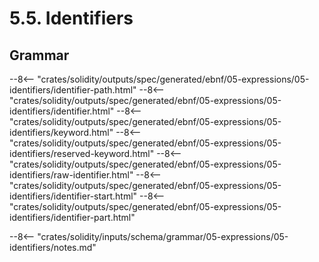 <!-- This file is generated automatically by infrastructure scripts. Please don't edit by hand. -->

# 5.5. Identifiers

## Grammar

--8<-- "crates/solidity/outputs/spec/generated/ebnf/05-expressions/05-identifiers/identifier-path.html"
--8<-- "crates/solidity/outputs/spec/generated/ebnf/05-expressions/05-identifiers/identifier.html"
--8<-- "crates/solidity/outputs/spec/generated/ebnf/05-expressions/05-identifiers/keyword.html"
--8<-- "crates/solidity/outputs/spec/generated/ebnf/05-expressions/05-identifiers/reserved-keyword.html"
--8<-- "crates/solidity/outputs/spec/generated/ebnf/05-expressions/05-identifiers/raw-identifier.html"
--8<-- "crates/solidity/outputs/spec/generated/ebnf/05-expressions/05-identifiers/identifier-start.html"
--8<-- "crates/solidity/outputs/spec/generated/ebnf/05-expressions/05-identifiers/identifier-part.html"

--8<-- "crates/solidity/inputs/schema/grammar/05-expressions/05-identifiers/notes.md"
